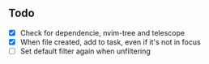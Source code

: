 ## Todo
- [x] Check for dependencie, nvim-tree and telescope 
- [X] When file created, add to task, even if it's not in focus
- [ ] Set default filter again when unfiltering
